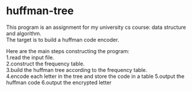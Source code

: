 # huffman-tree
This program is an assignment for my university cs course: data structure and algorithm.  
The target is to build a huffman code encoder.  
  
Here are the main steps constructing the program:  
1.read the input file.  
2.construct the frequency table.  
3.build the huffman tree according to the frequency table.  
4.encode each letter in the tree and store the code in a table
5.output the huffman code
6.output the encrypted letter

